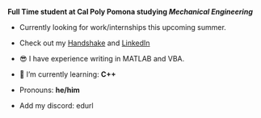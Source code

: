 **Full Time student at Cal Poly Pomona studying _Mechanical Engineering_** 
- Currently looking for work/internships this upcoming summer. 

- Check out my [Handshake](https://cpp.joinhandshake.com/profiles/40766100) and [LinkedIn](https://www.linkedin.com/in/edward-rugamas-8ba93524b/)

- 😎 I have experience writing in MATLAB and VBA.
- 🌱 I’m currently learning: **C++**
- Pronouns: **he/him**
- Add my discord: edurl

 <!---
erugamas/erugamas is a ✨ special ✨ repository because its `README.md` (this file) appears on your GitHub profile.
You can click the Preview link to take a look at your changes.
--->
